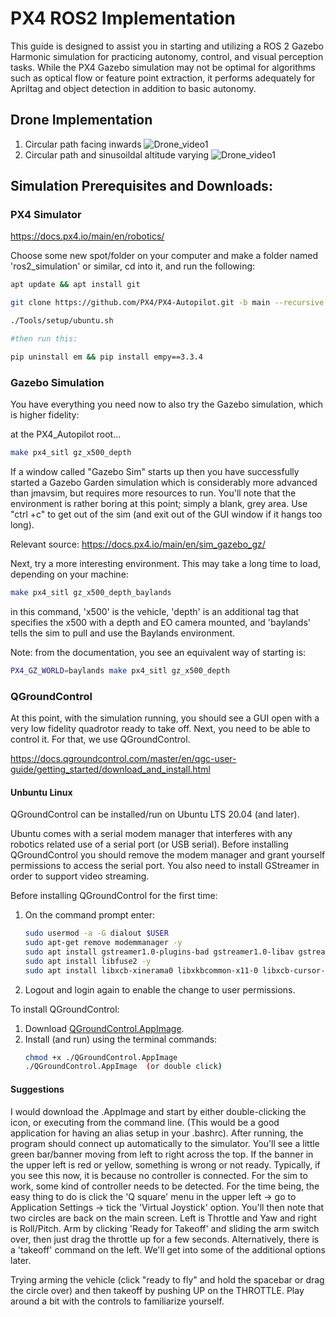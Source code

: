 # PX4 ROS2 Implementation
This guide is designed to assist you in starting and utilizing a ROS 2 Gazebo Harmonic simulation for practicing autonomy, control, and visual perception tasks. While the PX4 Gazebo simulation may not be optimal for algorithms such as optical flow or feature point extraction, it performs adequately for Apriltag and object detection in addition to basic autonomy.

## Drone Implementation
1. Circular path facing inwards 
    ![Drone_video1](drone_flight3.gif)
2. Circular path and sinusoildal altitude varying
    ![Drone_video1](drone_flight2.gif)


## Simulation Prerequisites and Downloads:
### PX4 Simulator
https://docs.px4.io/main/en/robotics/ 

Choose some new spot/folder on your computer and make a folder named 'ros2_simulation' or similar, cd into it, and run the following:
```bash
apt update && apt install git

git clone https://github.com/PX4/PX4-Autopilot.git -b main --recursive

./Tools/setup/ubuntu.sh

#then run this:

pip uninstall em && pip install empy==3.3.4
```

### Gazebo Simulation

You have everything you need now to also try the Gazebo simulation, which is higher fidelity:

at the PX4_Autopilot root...
```bash
make px4_sitl gz_x500_depth

```
If a window called "Gazebo Sim" starts up then you have successfully started a Gazebo Garden simulation which is considerably more advanced than jmavsim, but requires more resources to run.  You'll note that the environment is rather boring at this point; simply a blank, grey area.  Use "ctrl +c" to get out of the sim (and exit out of the GUI window if it hangs too long).

Relevant source: https://docs.px4.io/main/en/sim_gazebo_gz/

Next, try a more interesting environment.  This may take a long time to load, depending on your machine:

```bash
make px4_sitl gz_x500_depth_baylands
```

in this command, 'x500' is the vehicle, 'depth' is an additional tag that specifies the x500 with a depth and EO camera mounted, and 'baylands' tells the sim to pull and use the Baylands environment.

Note: from the documentation, you see an equivalent way of starting is: 
```bash
PX4_GZ_WORLD=baylands make px4_sitl gz_x500_depth
```
### QGroundControl

At this point, with the simulation running, you should see a GUI open with a very low fidelity quadrotor ready to take off.  Next, you need to be able to control it.  For that, we use QGroundControl.

https://docs.qgroundcontrol.com/master/en/qgc-user-guide/getting_started/download_and_install.html

#### Unbuntu Linux
QGroundControl can be installed/run on Ubuntu LTS 20.04 (and later).

Ubuntu comes with a serial modem manager that interferes with any robotics related use of a serial port (or USB serial). Before installing QGroundControl you should remove the modem manager and grant yourself permissions to access the serial port. You also need to install GStreamer in order to support video streaming.

Before installing QGroundControl for the first time:

1. On the command prompt enter:
    ```bash
    sudo usermod -a -G dialout $USER
    sudo apt-get remove modemmanager -y
    sudo apt install gstreamer1.0-plugins-bad gstreamer1.0-libav gstreamer1.0-gl -y
    sudo apt install libfuse2 -y
    sudo apt install libxcb-xinerama0 libxkbcommon-x11-0 libxcb-cursor-dev -y
    ```
2. Logout and login again to enable the change to user permissions.
 
To install QGroundControl:
1. Download [QGroundControl.AppImage](https://d176tv9ibo4jno.cloudfront.net/latest/QGroundControl.AppImage).
2. Install (and run) using the terminal commands:
    ```bash
    chmod +x ./QGroundControl.AppImage
    ./QGroundControl.AppImage  (or double click)
    ```
#### Suggestions
I would download the .AppImage and start by either double-clicking the icon, or executing from the command line.  (This would be a good application for having an alias setup in your .bashrc).  After running, the program should connect up automatically to the simulator.  You'll see a little green bar/banner moving from left to right across the top.  If the banner in the upper left is red or yellow, something is wrong or not ready.  Typically, if you see this now, it is because no controller is connected.  For the sim to work, some kind of controller needs to be detected.  For the time being, the easy thing to do is click the 'Q square' menu in the upper left -> go to Application Settings -> tick the 'Virtual Joystick' option.  You'll then note that two circles are back on the main screen.  Left is Throttle and Yaw and right is Roll/Pitch.  Arm by clicking 'Ready for Takeoff' and sliding the arm switch over, then just drag the throttle up for a few seconds.  Alternatively, there is a 'takeoff' command on the left.  We'll get into some of the additional options later.

Trying arming the vehicle (click "ready to fly" and hold the spacebar or drag the circle over) and then takeoff by pushing UP on the THROTTLE.  Play around a bit with the controls to familiarize yourself.

